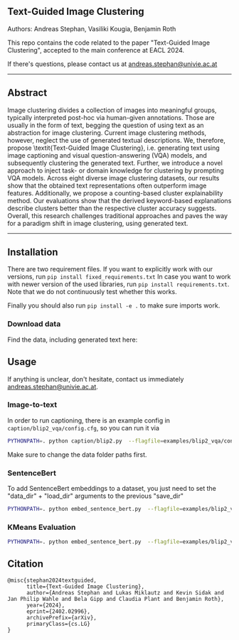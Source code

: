 ## Text-Guided Image Clustering


Authors: Andreas Stephan, Vasiliki Kougia, Benjamin Roth

This repo contains the code related to the paper "Text-Guided Image Clustering", accepted to the main conference at EACL 2024.

If there's questions, please contact us at [andreas.stephan@univie.ac.at](mailto:andreas.stephan@univie.ac.at)

---------

## Abstract

Image clustering divides a collection of images into meaningful groups, typically interpreted post-hoc via human-given annotations. Those are usually in the form of text, begging the question of using text as an abstraction for image clustering. Current image clustering methods, however, neglect the use of generated textual descriptions. We, therefore, propose \textit{Text-Guided Image Clustering}, i.e. generating text using image captioning and visual question-answering (VQA) models, and subsequently clustering the generated text. Further, we introduce a novel approach to inject task- or domain knowledge for clustering by prompting VQA models. Across eight diverse image clustering datasets, our results show that the obtained text representations often outperform image features. Additionally, we propose a counting-based cluster explainability method. Our evaluations show that the derived keyword-based explanations describe clusters better than the respective cluster accuracy suggests. Overall, this research challenges traditional approaches and paves the way for a paradigm shift in image clustering, using generated text.

-----

## Installation

There are two requirement files. If you want to explicitly work with our versions, run ```pip install fixed_requirements.txt```
In case you want to work with newer version of the used libraries, run ```pip install requirements.txt```. Note that we do not continuously test whether this works.

Finally you should also run ```pip install -e .``` to make sure imports work.

### Download data

Find the data, including generated text here:

## Usage

If anything is unclear, don't hesitate, contact us immediately [andreas.stephan@univie.ac.at](mailto:andreas.stephan@univie.ac.at).

### Image-to-text

In order to run captioning, there is an example config in ```caption/blip2_vqa/config.cfg```, so you can run it via

```bash
PYTHONPATH=. python caption/blip2.py  --flagfile=examples/blip2_vqa/config.cfg
```

Make sure to change the data folder paths first.

### SentenceBert

To add SentenceBert embeddings to a dataset, you just need to set the "data_dir" + "load_dir" arguments to the previous "save_dir"

```bash
PYTHONPATH=. python embed_sentence_bert.py  --flagfile=examples/blip2_vqa/config.cfg
```

### KMeans Evaluation

```bash
PYTHONPATH=. python embed_sentence_bert.py  --flagfile=examples/blip2_vqa/config.cfg
```

## Citation

```
@misc{stephan2024textguided,
      title={Text-Guided Image Clustering}, 
      author={Andreas Stephan and Lukas Miklautz and Kevin Sidak and Jan Philip Wahle and Bela Gipp and Claudia Plant and Benjamin Roth},
      year={2024},
      eprint={2402.02996},
      archivePrefix={arXiv},
      primaryClass={cs.LG}
}
```